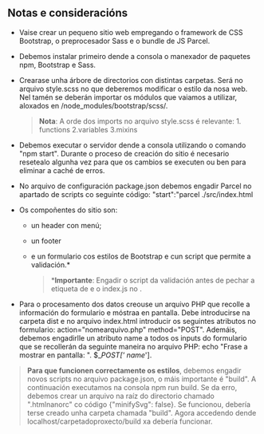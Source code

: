 ## Notas e consideracións
* Vaise crear un pequeno sitio web empregando o framework de CSS Bootstrap, o preprocesador Sass e o bundle de JS Parcel.

* Debemos instalar primeiro dende a consola o manexador de paquetes npm, Bootstrap e Sass.

* Crearase unha árbore de directorios con distintas carpetas. Será no arquivo style.scss no que deberemos modificar o estilo da nosa web. Nel tamén se deberán importar os módulos que vaiamos a utilizar, aloxados en /node_modules/bootstrap/scss/.

  > **Nota**: A orde dos imports no arquivo style.scss é relevante: 1. functions 2.variables 3.mixins

* Debemos executar o servidor dende a consola utilizando o comando "npm start". Durante o proceso de creación do sitio é necesario resetealo algunha vez para que os cambios se executen ou ben para eliminar a caché de erros.

* No arquivo de configuración package.json debemos engadir Parcel no apartado de scripts co seguinte código: "start":"parcel ./src/index.html

* Os compoñentes do sitio son:

  * un header con menú;

  * un footer

  * e un formulario cos estilos de Bootstrap e cun script que permite a validación.*

    > ***Importante**: Engadir o script da validación antes de pechar a etiqueta de <body> e o index.js no <head>.

* Para o procesamento dos datos creouse un arquivo PHP que recolle a información do formulario e móstraa en pantalla. Debe introducirse na carpeta dist e no arquivo index.html introducir os seguintes atributos no formulario: action="nomearquivo.php" method="POST". Ademáis, debemos engadirlle un atributo name a todos os inputs do formulario que se recollerán da seguinte maneira no arquivo PHP: echo "Frase a mostrar en pantalla: ". $__POST[' name_'].

> **Para que funcionen correctamente os estilos**, debemos engadir novos scripts no arquivo package.json, o máis importante é "build". A continuación executamos na consola npm run build. Se da erro, debemos crear un arquivo na raíz do directorio chamado ".htmlnanorc" co código {"minifySvg": false}. Se funcionou, debería terse creado unha carpeta chamada "build". Agora accedendo dende localhost/carpetadoproxecto/build xa debería funcionar.
